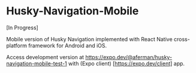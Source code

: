 # Husky-Navigation-Mobile

[In Progress]

Mobile version of Husky Navigation implemented with React Native cross-platform framework for Android and iOS.

Access development version at https://expo.dev/@aferman/husky-navigation-mobile-test-1 with (Expo client) [https://expo.dev/client] app.
